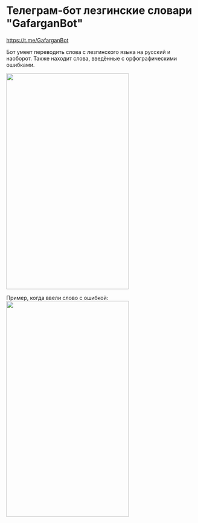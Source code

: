 # Телеграм-бот лезгинские словари "GafarganBot" 
https://t.me/GafarganBot

Бот умеет переводить слова с лезгинского языка на русский и наоборот. Также находит слова, введённые с орфографическими ошибками.


<img src="https://user-images.githubusercontent.com/102806435/231672910-6acbf3f4-4d86-48f1-93c9-1deaeb197dd1.PNG" width="324" height="570">

Пример, когда ввели слово с ошибкой:
<img src="https://user-images.githubusercontent.com/102806435/231675449-8ad5cc7b-a5f8-44a5-9231-b8515758bbf8.PNG" width="324" height="570">
